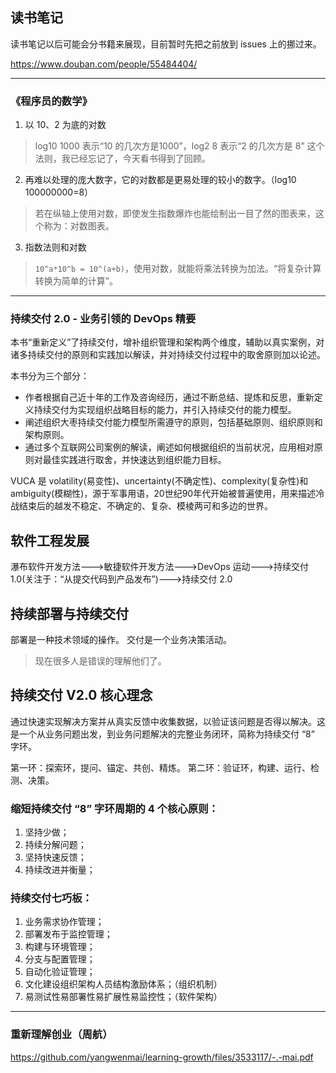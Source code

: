 ## 读书笔记

读书笔记以后可能会分书籍来展现，目前暂时先把之前放到 issues 上的挪过来。

https://www.douban.com/people/55484404/

----

### 《程序员的数学》

1. 以 10、2 为底的对数

>log10 1000 表示“10 的几次方是1000”，log2 8 表示“2 的几次方是 8”
这个法则，我已经忘记了，今天看书得到了回顾。

2. 再难以处理的庞大数字，它的对数都是更易处理的较小的数字。（log10 100000000=8）

>若在纵轴上使用对数，即使发生指数爆炸也能绘制出一目了然的图表来，这个称为：对数图表。

3. 指数法则和对数

>`10^a*10^b = 10^(a+b)`，使用对数，就能将乘法转换为加法。“将复杂计算转换为简单的计算”。

----

### 持续交付 2.0 - 业务引领的 DevOps 精要

本书“重新定义”了持续交付，增补组织管理和架构两个维度，辅助以真实案例，对诸多持续交付的原则和实践加以解读，并对持续交付过程中的取舍原则加以论述。

本书分为三个部分：

- 作者根据自己近十年的工作及咨询经历，通过不断总结、提炼和反思，重新定义持续交付为实现组织战略目标的能力，并引入持续交付的能力模型。
- 阐述组织大枣持续交付能力模型所需遵守的原则，包括基础原则、组织原则和架构原则。
- 通过多个互联网公司案例的解读，阐述如何根据组织的当前状况，应用相对原则对最佳实践进行取舍，并快速达到组织能力目标。

VUCA 是 volatility(易变性)、uncertainty(不确定性)、complexity(复杂性)和ambiguity(模糊性)，源于军事用语，20世纪90年代开始被普遍使用，用来描述冷战结束后的越发不稳定、不确定的、复杂、模棱两可和多边的世界。

## 软件工程发展

瀑布软件开发方法--->敏捷软件开发方法--->DevOps 运动--->持续交付 1.0(关注于：“从提交代码到产品发布”)--->持续交付 2.0

## 持续部署与持续交付

部署是一种技术领域的操作。
交付是一个业务决策活动。
>现在很多人是错误的理解他们了。

## 持续交付 V2.0 核心理念

通过快速实现解决方案并从真实反馈中收集数据，以验证该问题是否得以解决。这是一个从业务问题出发，到业务问题解决的完整业务闭环，简称为持续交付 “8” 字环。

第一环：探索环，提问、锚定、共创、精炼。
第二环：验证环，构建、运行、检测、决策。

### 缩短持续交付 “8” 字环周期的 4 个核心原则：

1. 坚持少做；
2. 持续分解问题；
3. 坚持快速反馈；
4. 持续改进并衡量；

### 持续交付七巧板：

1. 业务需求协作管理；
2. 部署发布于监控管理；
3. 构建与环境管理；
4. 分支与配置管理；
5. 自动化验证管理；
6. 文化建设组织架构人员结构激励体系；（组织机制）
7. 易测试性易部署性易扩展性易监控性；（软件架构）

----

### 重新理解创业（周航）

https://github.com/yangwenmai/learning-growth/files/3533117/-.-mai.pdf
